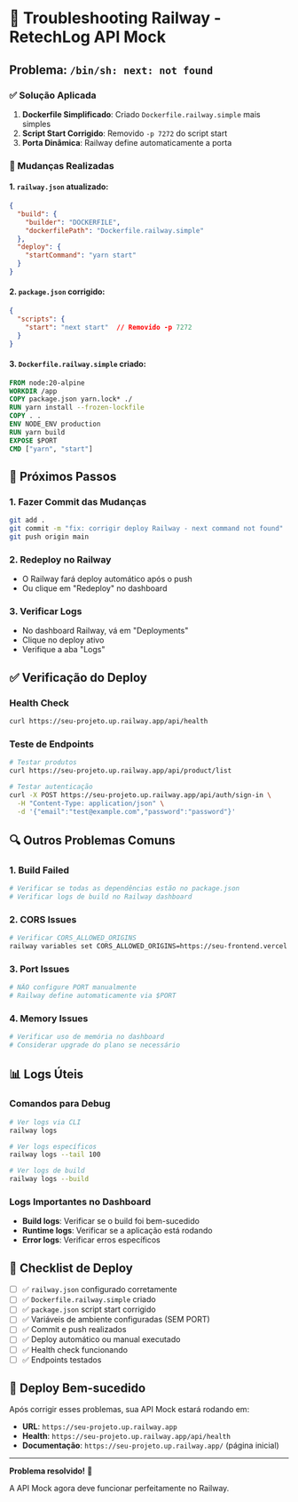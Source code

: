 # 🚨 Troubleshooting Railway - RetechLog API Mock

## Problema: `/bin/sh: next: not found`

### ✅ Solução Aplicada

1. **Dockerfile Simplificado**: Criado `Dockerfile.railway.simple` mais simples
2. **Script Start Corrigido**: Removido `-p 7272` do script start
3. **Porta Dinâmica**: Railway define automaticamente a porta

### 🔧 Mudanças Realizadas

#### 1. `railway.json` atualizado:
```json
{
  "build": {
    "builder": "DOCKERFILE",
    "dockerfilePath": "Dockerfile.railway.simple"
  },
  "deploy": {
    "startCommand": "yarn start"
  }
}
```

#### 2. `package.json` corrigido:
```json
{
  "scripts": {
    "start": "next start"  // Removido -p 7272
  }
}
```

#### 3. `Dockerfile.railway.simple` criado:
```dockerfile
FROM node:20-alpine
WORKDIR /app
COPY package.json yarn.lock* ./
RUN yarn install --frozen-lockfile
COPY . .
ENV NODE_ENV production
RUN yarn build
EXPOSE $PORT
CMD ["yarn", "start"]
```

## 🚀 Próximos Passos

### 1. Fazer Commit das Mudanças
```bash
git add .
git commit -m "fix: corrigir deploy Railway - next command not found"
git push origin main
```

### 2. Redeploy no Railway
- O Railway fará deploy automático após o push
- Ou clique em "Redeploy" no dashboard

### 3. Verificar Logs
- No dashboard Railway, vá em "Deployments"
- Clique no deploy ativo
- Verifique a aba "Logs"

## ✅ Verificação do Deploy

### Health Check
```bash
curl https://seu-projeto.up.railway.app/api/health
```

### Teste de Endpoints
```bash
# Testar produtos
curl https://seu-projeto.up.railway.app/api/product/list

# Testar autenticação
curl -X POST https://seu-projeto.up.railway.app/api/auth/sign-in \
  -H "Content-Type: application/json" \
  -d '{"email":"test@example.com","password":"password"}'
```

## 🔍 Outros Problemas Comuns

### 1. Build Failed
```bash
# Verificar se todas as dependências estão no package.json
# Verificar logs de build no Railway dashboard
```

### 2. CORS Issues
```bash
# Verificar CORS_ALLOWED_ORIGINS
railway variables set CORS_ALLOWED_ORIGINS=https://seu-frontend.vercel.app
```

### 3. Port Issues
```bash
# NÃO configure PORT manualmente
# Railway define automaticamente via $PORT
```

### 4. Memory Issues
```bash
# Verificar uso de memória no dashboard
# Considerar upgrade do plano se necessário
```

## 📊 Logs Úteis

### Comandos para Debug
```bash
# Ver logs via CLI
railway logs

# Ver logs específicos
railway logs --tail 100

# Ver logs de build
railway logs --build
```

### Logs Importantes no Dashboard
- **Build logs**: Verificar se o build foi bem-sucedido
- **Runtime logs**: Verificar se a aplicação está rodando
- **Error logs**: Verificar erros específicos

## 🎯 Checklist de Deploy

- [ ] ✅ `railway.json` configurado corretamente
- [ ] ✅ `Dockerfile.railway.simple` criado
- [ ] ✅ `package.json` script start corrigido
- [ ] ✅ Variáveis de ambiente configuradas (SEM PORT)
- [ ] ✅ Commit e push realizados
- [ ] ✅ Deploy automático ou manual executado
- [ ] ✅ Health check funcionando
- [ ] ✅ Endpoints testados

## 🚀 Deploy Bem-sucedido

Após corrigir esses problemas, sua API Mock estará rodando em:
- **URL**: `https://seu-projeto.up.railway.app`
- **Health**: `https://seu-projeto.up.railway.app/api/health`
- **Documentação**: `https://seu-projeto.up.railway.app/` (página inicial)

---

**Problema resolvido!** 🎉

A API Mock agora deve funcionar perfeitamente no Railway.
